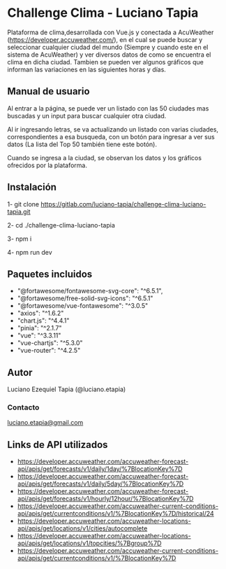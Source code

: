 # Challenge Clima - Luciano Tapia

Plataforma de clima,desarrollada con Vue.js y conectada a AcuWeather (https://developer.accuweather.com/), en el cual se puede buscar y seleccionar cualquier ciudad del mundo (Siempre y cuando este en el sistema de AcuWeather) y ver diversos datos de como se encuentra el clima en dicha ciudad. Tambien se pueden ver algunos gráficos que informan las variaciones en las siguientes horas y días.

## Manual de usuario

Al entrar a la página, se puede ver un listado con las 50 ciudades mas buscadas y un input para buscar cualquier otra ciudad.

Al ir ingresando letras, se va actualizando un listado con varias ciudades, correspondientes a esa busqueda, con un botón para ingresar a ver sus datos (La lista del Top 50 también tiene este botón).

Cuando se ingresa a la ciudad, se observan los datos y los gráficos ofrecidos por la plataforma.

## Instalación

1- git clone https://gitlab.com/luciano-tapia/challenge-clima-luciano-tapia.git

2- cd ./challenge-clima-luciano-tapia

3- npm i

4- npm run dev

## Paquetes incluidos

- "@fortawesome/fontawesome-svg-core": "^6.5.1",
- "@fortawesome/free-solid-svg-icons": "^6.5.1"
- "@fortawesome/vue-fontawesome": "^3.0.5"
- "axios": "^1.6.2"
- "chart.js": "^4.4.1"
- "pinia": "^2.1.7"
- "vue": "^3.3.11"
- "vue-chartjs": "^5.3.0"
- "vue-router": "^4.2.5"

## Autor

Luciano Ezequiel Tapia (@luciano.etapia)

### Contacto

luciano.etapia@gmail.com

## Links de API utilizados

- https://developer.accuweather.com/accuweather-forecast-api/apis/get/forecasts/v1/daily/1day/%7BlocationKey%7D
- https://developer.accuweather.com/accuweather-forecast-api/apis/get/forecasts/v1/daily/5day/%7BlocationKey%7D
- https://developer.accuweather.com/accuweather-forecast-api/apis/get/forecasts/v1/hourly/12hour/%7BlocationKey%7D
- https://developer.accuweather.com/accuweather-current-conditions-api/apis/get/currentconditions/v1/%7BlocationKey%7D/historical/24
- https://developer.accuweather.com/accuweather-locations-api/apis/get/locations/v1/cities/autocomplete
- https://developer.accuweather.com/accuweather-locations-api/apis/get/locations/v1/topcities/%7Bgroup%7D
- https://developer.accuweather.com/accuweather-current-conditions-api/apis/get/currentconditions/v1/%7BlocationKey%7D
